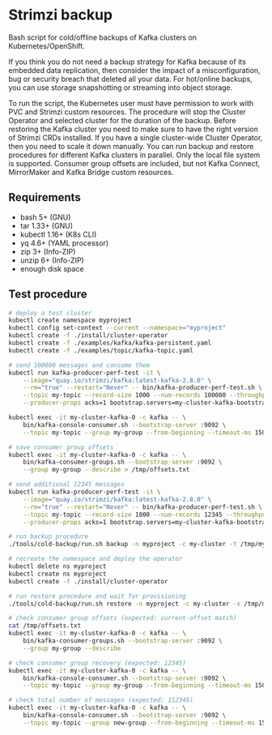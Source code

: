 # Strimzi backup
Bash script for cold/offline backups of Kafka clusters on Kubernetes/OpenShift.

If you think you do not need a backup strategy for Kafka because of its embedded data replication,
then consider the impact of a misconfiguration, bug or security breach that deleted all your data.
For hot/online backups, you can use storage snapshotting or streaming into object storage.

To run the script, the Kubernetes user must have permission to work with PVC and Strimzi custom resources.
The procedure will stop the Cluster Operator and selected cluster for the duration of the backup. Before
restoring the Kafka cluster you need to make sure to have the right version of Strimzi CRDs installed.
If you have a single cluster-wide Cluster Operator, then you need to scale it down manually. You can run
backup and restore procedures for different Kafka clusters in parallel. Only the local file system is supported.
Consumer group offsets are included, but not Kafka Connect, MirrorMaker and Kafka Bridge custom resources.

## Requirements
- bash 5+ (GNU)
- tar 1.33+ (GNU)
- kubectl 1.16+ (K8s CLI)
- yq 4.6+ (YAML processor)
- zip 3+ (Info-ZIP)
- unzip 6+ (Info-ZIP)
- enough disk space

## Test procedure
```sh
# deploy a test cluster
kubectl create namespace myproject
kubectl config set-context --current --namespace="myproject"
kubectl create -f ./install/cluster-operator
kubectl create -f ./examples/kafka/kafka-persistent.yaml
kubectl create -f ./examples/topic/kafka-topic.yaml

# send 100000 messages and consume them
kubectl run kafka-producer-perf-test -it \
    --image="quay.io/strimzi/kafka:latest-kafka-2.8.0" \
    --rm="true" --restart="Never" -- bin/kafka-producer-perf-test.sh \
    --topic my-topic --record-size 1000 --num-records 100000 --throughput -1 \
    --producer-props acks=1 bootstrap.servers=my-cluster-kafka-bootstrap:9092

kubectl exec -it my-cluster-kafka-0 -c kafka -- \
    bin/kafka-console-consumer.sh --bootstrap-server :9092 \
    --topic my-topic --group my-group --from-beginning --timeout-ms 15000

# save consumer group offsets
kubectl exec -it my-cluster-kafka-0 -c kafka -- \
    bin/kafka-consumer-groups.sh --bootstrap-server :9092 \
    --group my-group --describe > /tmp/offsets.txt

# send additional 12345 messages
kubectl run kafka-producer-perf-test -it \
    --image="quay.io/strimzi/kafka:latest-kafka-2.8.0" \
    --rm="true" --restart="Never" -- bin/kafka-producer-perf-test.sh \
    --topic my-topic --record-size 1000 --num-records 12345 --throughput -1 \
    --producer-props acks=1 bootstrap.servers=my-cluster-kafka-bootstrap:9092

# run backup procedure
./tools/cold-backup/run.sh backup -n myproject -c my-cluster -t /tmp/my-cluster.zip

# recreate the namespace and deploy the operator
kubectl delete ns myproject
kubectl create ns myproject
kubectl create -f ./install/cluster-operator

# run restore procedure and wait for provisioning
./tools/cold-backup/run.sh restore -n myproject -c my-cluster -s /tmp/my-cluster.zip

# check consumer group offsets (expected: current-offset match)
cat /tmp/offsets.txt
kubectl exec -it my-cluster-kafka-0 -c kafka -- \
    bin/kafka-consumer-groups.sh --bootstrap-server :9092 \
    --group my-group --describe

# check consumer group recovery (expected: 12345)
kubectl exec -it my-cluster-kafka-0 -c kafka -- \
    bin/kafka-console-consumer.sh --bootstrap-server :9092 \
    --topic my-topic --group my-group --from-beginning --timeout-ms 15000

# check total number of messages (expected: 112345)
kubectl exec -it my-cluster-kafka-0 -c kafka -- \
    bin/kafka-console-consumer.sh --bootstrap-server :9092 \
    --topic my-topic --group new-group --from-beginning --timeout-ms 15000
```
